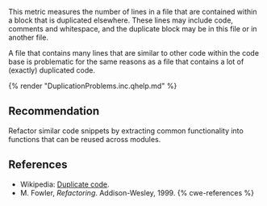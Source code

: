 This metric measures the number of lines in a file that are contained within a block that is duplicated elsewhere. These lines may include code, comments and whitespace, and the duplicate block may be in this file or in another file.

A file that contains many lines that are similar to other code within the code base is problematic for the same reasons as a file that contains a lot of (exactly) duplicated code.

{% render "DuplicationProblems.inc.qhelp.md" %}


## Recommendation
Refactor similar code snippets by extracting common functionality into functions that can be reused across modules.


## References
* Wikipedia: [Duplicate code](http://en.wikipedia.org/wiki/Duplicate_code).
* M. Fowler, *Refactoring*. Addison-Wesley, 1999.
{% cwe-references %}
